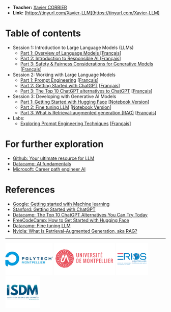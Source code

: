 


* **Teacher:** [Xavier CORBIER](https://xaviercorbier.fr/?lang=en)
* **Link:** [https://tinyurl.com/Xavier-LLM](https://tinyurl.com/Xavier-LLM)

# Table of contents
- Session 1: Introduction to Large Language Models (LLMs) 
  - [Part 1: Overview of Language Models ](./sessions/S1-P1.md) [[Français](./sessions/S1-P1-vf.md)]
  - [Part 2: Introduction to Responsible AI ](./sessions/S1-P2.md) [[Français](./sessions/S1-P2-vf.md)]
  - [Part 3: Safety & Fairness Considerations for Generative Models ](./sessions/S1-P3.md) [[Français](./sessions/S1-P3-vf.md)]
- Session 2: Working with Large Language Models 
  - [Part 1: Prompt Engineering](./sessions/S2-P1.md) [[Français](./sessions/S2-P1-vf.md)]
  - [Part 2: Getting Started with ChatGPT](./sessions/S2-P2.md) [[Français](./sessions/S2-P2-vf.md)]
  - [Part 3: The Top 10 ChatGPT alternatives to ChatGPT](./sessions/S2-P3.md) [[Français](./sessions/S2-P3-vf.md)]
- Session 3: Developing with Generative AI Models  
  - [Part 1: Getting Started with Hugging Face](./sessions/S3-P1.md)  [[Notebook Version](https://colab.research.google.com/drive/1uGP4fY0YGokoBkX_5DiyS4gTTlZQNcGw?usp=sharing)]
  - [Part 2: Fine tuning LLM](./sessions/S3-P2.md) [[Notebook Version](https://colab.research.google.com/drive/1_s5BeyYQhxr6P_FKPEkPyeXvhEn1LPNc?usp=sharing)]
  - [Part 3: What is Retrieval-augmented generation (RAG)](./sessions/S3-P3.md) [[Français](./sessions/S3-P3-vf.md)]
- Labs:
  - [Exploring Prompt Engineering Techniques](./sessions/TP1-1.md) [[Français](./sessions/TP1-1-vf.md)]

# For further exploration
- [Github: Your ultimate resource for LLM](https://github.com/ghimiresunil/LLM-PowerHouse-A-Curated-Guide-for-Large-Language-Models-with-Custom-Training-and-Inferencing)
- [Datacamp: AI fundamentals](https://app.datacamp.com/learn/skill-tracks/ai-fundamentals)
- [Microsoft: Career path engineer AI](https://learn.microsoft.com/fr-fr/training/career-paths/ai-engineer)

# References
- [Google: Getting started with Machine learning](https://developers.google.com/machine-learning/resources?hl=en)
- [Stanford: Getting Started with ChatGPT](https://uit.stanford.edu/service/techtraining/class/getting-started-chatgpt)
- [Datacamp: The Top 10 ChatGPT Alternatives You Can Try Today](https://www.datacamp.com/blog/10-chatgpt-alternatives)
- [FreeCodeCamp: How to Get Started with Hugging Face](https://www.freecodecamp.org/news/get-started-with-hugging-face/)
- [Datacamp: Fine tuning LLM](https://www.datacamp.com/tutorial/fine-tuning-large-language-models)
- [Nvidia: What Is Retrieval-Augmented Generation, aka RAG?](https://blogs.nvidia.com/blog/what-is-retrieval-augmented-generation/)
<hr>
<p align="left">
  <img src="ressources/polytech.jpg" alt="Polytech" style="height:100px;"/>
    <img src="ressources/um.png" alt="Polytech" style="height:100px;"/>
  <img src="ressources/erios.png" alt="ERIOS" style="height:100px;"/>
  <img src="ressources/isdm.png" alt="ISDM" style="height:100px;"/>
</p>
